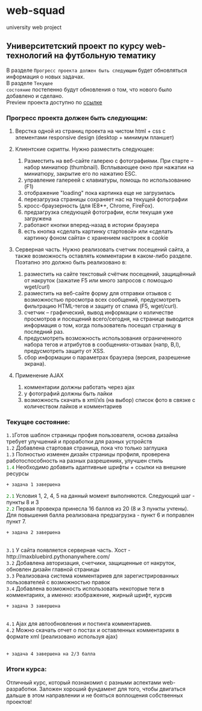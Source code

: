 # web-squad
university web project

## Университетский проект по курсу web-технологий на футбольную тематику
В разделе <code>Прогресс проекта должен быть следующим</code> будет обновляться информация о новых задачах.<br>
В разделе <code>Текущее состояние</code> постепенно будут обновления о том, что нового было добавлено и сделано.<br>
Preview проекта доступно по [ссылке](https://mayermax.github.io/web-squad/squad/html/landing.html "Preview")

### Прогресс проекта должен быть следующим:

1. Верстка одной из страниц проекта на чистом html + css с элементами responsive design (desktop + минимум планшет)<br>
2. Клиентские скрипты. Нужно разместить следующее:
     1. Разместить на веб-сайте галерею с фотографиями. При старте – набор миниатюр (thumbnail). Всплывающее окно при нажатии на миниатюру, закрытие его по нажатию ESC.
     2. управление галереей с клавиатуры, помощь по использованию (F1)
     3. отображение "loading" пока картинка еще не загрузилась
     4. перезагрузка страницы сохраняет нас на текущей фотографии
     5. кросс-браузерность (для IE8*+, Chrome, FireFox).
     6. предзагрузка следующей фотографии, если текущая уже загружена
     7. работают кнопки вперед-назад в истории браузера
     8. есть кнопка «сделать картинку стартовой» или «сделать картинку фоном сайта» с хранением настроек в cookie

3. Серверная часть. Нужно реализовать счетчик посещений сайта, а также возможность оставлять комментарии в каком-либо разделе. Поэтапно это должно быть реализовано в: <br>
     1. разместить на сайте текстовый счётчик посещений, защищённый от накруток (зажатие F5 или много запросов с помощью wget/curl)
     2. разместить на веб-сайте форму для отправки отзывов с возможностью просмотра всех сообщений, предусмотреть фильтрацию HTML-тегов и защиту от спама (F5, wget/curl).
     3. счетчик – графический, вывод информации о количестве просмотров и посещений всего/сегодня, на странице выводится информация о том, когда пользователь посещал страницу в последний раз. 
     4. предусмотреть возможность использования ограниченного набора тегов и атрибутов в сообщениях-отзывах (напр, B,I), предусмотреть защиту от XSS.
     5. сбор информации о параметрах браузера (версия, разрешение экрана).

4. Применение AJAX
     1. комментарии должны работать через ajax
     2. у фотографий должны быть лайки
     3. возможность скачать в xml/xls (на выбор) список фото в связке с количеством лайков и комментариев

### Текущее состояние:
<code>1.1</code>Готов шаблон страницы профия пользователя, основа дизайна требует улучшений и проработки для разных устройств<br>
<code>1.2</code> Добавлена стартовая страница, пока что только заглушка<br>
<code>1.3</code> Полноcтью изменен дизайн страницы профиля, проверена работоспособность на разных разрешениях, улучшен стиль<br>
<code style='color:green'>1.4</code> Необходимо добавить адаптивные шрифты + ссылки на внешние ресурсы <br>
``` end
+ задача 1 завершена
```
<code style='color:green'>2.1</code> Условия 1, 2, 4, 5 на данный момент выполняются. Следующий шаг - пункты 8 и 3 <br>
<code style='color:green'>2.2</code> Первая провекра принесла 16 баллов из 20 (8 и 3 пункты учтены). Для повышения балла реализована предзагрузка - пункт 6 и поправлен пункт 7.
<br>
``` end
+ задача 2 завершена
```
<br>
<code>3.1</code> У сайта появляется серверная часть. Хост - http://maxbluebird.pythonanywhere.com/<br>
<code>3.2</code> Добавлена авторизация, счетчики, защищенные от накруток, обновлен дизайн главной страницы<br>
<code>3.3</code> Реализована система комментариев для зарегистрированных пользователей с возможностью правок<br>
<code>3.4</code> Добавлена возможность использовать некоторые теги в комментариях, а именно: изображение, жирный шрифт, курсив
<br>

``` end
+ задача 3 завершена
```
<br>
<code>4.1</code> Ajax для автообновления и постинга комментариев.<br>
<code>4.2</code> Можно скачать отчет о постах и оставленных комментариях в формате xml (реализовано используя ajax)<br>
<br>

``` end
+ задача 4 завершена на 2/3 балла
```


### Итоги курса:
Отличный курс, который познакомил с разными аспектами web-разработки. Заложен хороший фундамент для того, чтобы двигаться дальше в этом направлении и не бояться воплощения собственных проектов!
